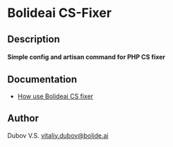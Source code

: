 # Bolideai CS-Fixer

## Description
#### Simple config and artisan command for PHP CS fixer

## Documentation
* [How use Bolideai CS fixer](docs/how-to-use.md)

## Author
Dubov V.S.
vitaliy.dubov@bolide.ai
